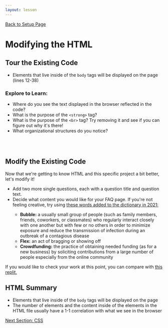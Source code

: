 ```yaml
---
layout: lesson
---
```


<a href="../">Back to Setup Page</a>

# Modifying the HTML

## Tour the Existing Code

- Elements that live inside of the `body` tags will be displayed on the page (lines 12-38)

### Explore to Learn:

- Where do you see the text displayed in the browser reflected in the code?
- What is the purpose of the `<strong>` tag?
- What is the purpose of the `<br>` tag? Try removing it and see if you can figure out why it's there!
- What organizational structures do you notice?
<br>
<br>

<div class="try-it-new">
  <h2>Modify the Existing Code</h2>
  <p>Now that we're getting to know HTML and this specific project a bit better, let's modify it!</p>
  <ul>
    <li>Add two more single questions, each with a question title and question text.</li>
    <li>Decide what content you would like for your FAQ page. If you're not feeling creative, try using <a href="https://www.merriam-webster.com/words-at-play/new-words-in-the-dictionary" target="blank">these words added to the dictionary in 2021:</a></li>
    <ul>
      <li><strong>Bubble:</strong> a usually small group of people (such as family members, friends, coworkers, or classmates) who regularly interact closely with one another but with few or no others in order to minimize exposure and reduce the transmission of infection during an outbreak of a contagious disease</li>
      <li><strong>Flex:</strong> an act of bragging or showing off</li>
      <li><strong>Crowdfunding:</strong> the practice of obtaining needed funding (as for a new business) by soliciting contributions from a large number of people especially from the online community</li>
    </ul>
  </ul>
  
  <p>If you would like to check your work at this point, you can compare with <a target="blank" href="https://replit.com/@turingschool/faq-after-html#index.html">this replit.</a></p>
</div>

## HTML Summary

- Elements that live inside of the `body` tags will be displayed on the page
- The number of elements and the content inside of the elements in the HTML file usually have a 1-1 correlation with what we see in the browser

<a href="../css">Next Section: CSS</a>
